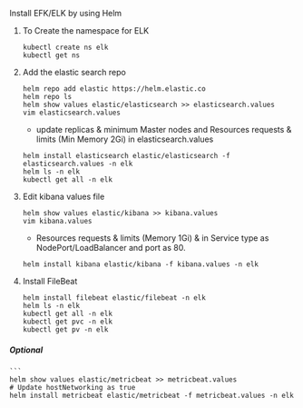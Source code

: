 Install EFK/ELK by using Helm

1. To Create the namespace for ELK
    ```
    kubectl create ns elk
	kubectl get ns
    ```

2. Add the elastic search repo
	```
    helm repo add elastic https://helm.elastic.co
    helm repo ls
	helm show values elastic/elasticsearch >> elasticsearch.values
    vim elasticsearch.values
	```
	- update replicas & minimum Master nodes and Resources requests & limits (Min Memory 2Gi) in elasticsearch.values
	```
	helm install elasticsearch elastic/elasticsearch -f elasticsearch.values -n elk
    helm ls -n elk
    kubectl get all -n elk
	```
3. Edit kibana values file 
    ```
    helm show values elastic/kibana >> kibana.values
    vim kibana.values
    ```
    - Resources requests & limits (Memory 1Gi) & in Service type as NodePort/LoadBalancer and port as 80.
    ```
    helm install kibana elastic/kibana -f kibana.values -n elk

4. Install FileBeat
    ```
    helm install filebeat elastic/filebeat -n elk
    helm ls -n elk
    kubectl get all -n elk
    kubectl get pvc -n elk
    kubectl get pv -n elk
    ```
##### Optional 
    ```
    helm show values elastic/metricbeat >> metricbeat.values
    # Update hostNetworking as true
    helm install metricbeat elastic/metricbeat -f metricbeat.values -n elk
